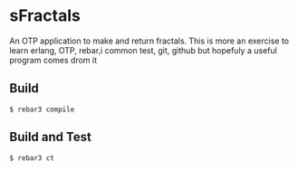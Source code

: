 sFractals
=====

An OTP application to make and return fractals. 
This is more an exercise to learn erlang, OTP, rebar,i
common test,  git, github but hopefuly a useful program comes drom it

Build
-----

    $ rebar3 compile


Build and Test
--------------

    $ rebar3 ct

